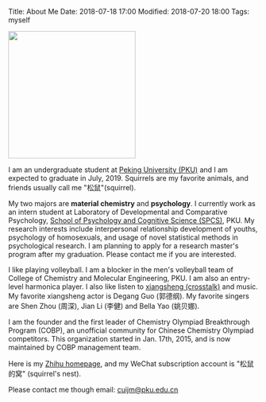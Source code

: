 Title: About Me
Date: 2018-07-18 17:00
Modified: 2018-07-20 18:00
Tags: myself

<img src="http://ou5l217m4.bkt.clouddn.com/18-7-18/48843638.jpg" width=256 />

I am an undergraduate student at [Peking University (PKU)](http://www.pku.edu.cn/) and I am expected to graduate in July, 2019. Squirrels are my favorite animals, and friends usually call me "松鼠"(squirrel).

My two majors are **material chemistry** and **psychology**. I currently work as an intern student at Laboratory of Developmental and Comparative Psychology, [School of Psychology and Cognitive Science (SPCS)](https://www.psy.pku.edu.cn/), PKU. My research interests include interpersonal relationship development of youths,  psychology of homosexuals, and usage of novel statistical methods in psychological research.  I am planning to apply for a research master's program after my graduation. Please contact me if you are interested.

I like playing volleyball. I am a blocker in the men's volleyball team of College of Chemistry and Molecular Engineering, PKU. I am also an entry-level harmonica player. I also like listen to [xiangsheng (crosstalk)](https://en.wikipedia.org/wiki/Xiangsheng) and music. My favorite xiangsheng actor is Degang Guo (郭德纲). My favorite singers are Shen Zhou (周深), Jian Li (李健) and Bella Yao (姚贝娜). 

I am the founder and the first leader of Chemistry Olympiad Breakthrough Program (COBP), an unofficial community for Chinese Chemistry Olympiad competitors. This organization started in Jan. 17th, 2015, and is now maintained by COBP management team.

Here is my [Zhihu homepage](https://www.zhihu.com/people/cui-jing-meng-2/activities), and my WeChat subscription account is "松鼠的窝" (squirrel's nest).

Please contact me though email: cuijm@pku.edu.cn